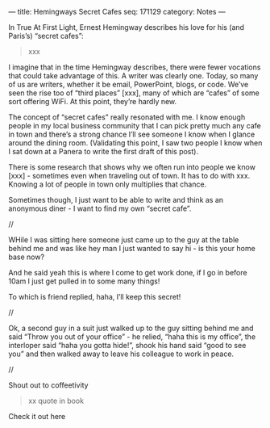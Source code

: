 —
title: Hemingways Secret Cafes
seq: 171129
category: Notes
—

In True At First Light, Ernest Hemingway describes his love for his (and Paris’s) “secret cafes”:

> xxx

I imagine that in the time Hemingway describes, there were fewer vocations that could take advantage of this. A writer was clearly one. Today, so many of us are writers, whether it be email, PowerPoint, blogs, or code. We’ve seen the rise too of “third places” [xxx], many of which are “cafes” of some sort offering WiFi. At this point, they’re hardly new.

The concept of “secret cafes” really resonated with me. I know enough people in my local business community that I can pick pretty much any cafe in town and there’s a strong chance I’ll see someone I know when I glance around the dining room. (Validating this point, I saw two people I know when I sat down at a Panera to write the first draft of this post).

There is some research that shows why we often run into people we know [xxx] - sometimes even when traveling out of town. It has to do with xxx. Knowing a lot of people in town only multiplies that chance.

Sometimes though, I just want to be able to write and think as an anonymous diner - I want to find my own “secret cafe”.

//

WHile I was sitting here someone just came up to the guy at the table behind me and was like hey man I just wanted to say hi - is this your home base now?

And he said yeah this is where I come to get work done, if I go in before 10am I just get pulled in to some many things!

To which is friend replied, haha, I’ll keep this secret!

//

Ok, a second guy in a suit just walked up to the guy sitting behind me and said “Throw you out of your office” - he relied, “haha this is my office”, the interloper said “haha you gotta hide!”, shook his hand said “good to see you” and then walked away to leave his colleague to work in peace.

//

Shout out to coffeetivity

> xx quote in book

Check it out here